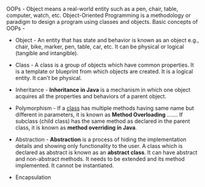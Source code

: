 OOPs - Object means a real-world entity such as a pen, chair, table, computer, watch, etc. Object-Oriented Programming is a methodology or paradigm to design a program using classes and objects.
Basic concepts of OOPs -
-   Object - An entity that has state and behavior is known as an object e.g., chair, bike, marker, pen, table, car, etc. It can be physical or logical (tangible and intangible).
-   Class - A class is a group of objects which have common properties. It is a template or blueprint from which objects are created. It is a logical entity. It can't be physical.
-   Inheritance - **Inheritance in Java** is a mechanism in which one object acquires all the properties and behaviors of a parent object.
-   Polymorphism -  If a [class](https://www.javatpoint.com/object-and-class-in-java) has multiple methods having same name but different in parameters, it is known as **Method Overloading**    ....... If subclass (child class) has the same method as declared in the parent class, it is known as **method overriding in Java**.
-   Abstraction - **Abstraction** is a process of hiding the implementation details and showing only functionality to the user. A class which is declared as abstract is known as an **abstract class**. It can have abstract and non-abstract methods. It needs to be extended and its method implemented. It cannot be instantiated.

-   Encapsulation 